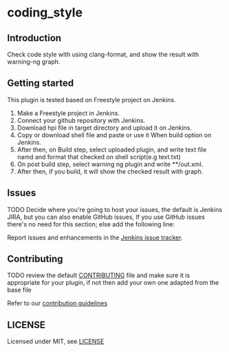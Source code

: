 # coding_style

## Introduction

Check code style with using clang-format, and show the result with warning-ng graph.

## Getting started

This plugin is tested based on Freestyle project on Jenkins.

1. Make a Freestyle project in Jenkins.
2. Connect your github repository with Jenkins.
3. Download hpi file in target directory and upload it on Jenkins.
4. Copy or download shell file and paste or use it When build option on Jenkins.
5. After then, on Build step, select uploaded plugin, and write text file namd and format that checked on shell script(e.g text.txt)
6. On post build step, select warning ng plugin and write **/out.xml.
7. After then, if you build, it will show the checked result with graph.

## Issues

TODO Decide where you're going to host your issues, the default is Jenkins JIRA, but you can also enable GitHub issues,
If you use GitHub issues there's no need for this section; else add the following line:

Report issues and enhancements in the [Jenkins issue tracker](https://issues.jenkins-ci.org/).

## Contributing

TODO review the default [CONTRIBUTING](https://github.com/jenkinsci/.github/blob/master/CONTRIBUTING.md) file and make sure it is appropriate for your plugin, if not then add your own one adapted from the base file

Refer to our [contribution guidelines](https://github.com/jenkinsci/.github/blob/master/CONTRIBUTING.md)

## LICENSE

Licensed under MIT, see [LICENSE](LICENSE.md)

